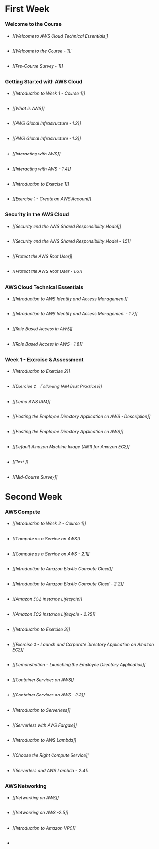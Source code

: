 # First Week
### Welcome to the Course
- ###### [[Welcome to AWS Cloud Technical Essentials]]
- ###### [[Welcome to the Course - 1]]
- ###### [[Pre-Course Survey - 1]]
### Getting Started with AWS Cloud
- ###### [[Introduction to Week 1 - Course 1]]
- ###### [[What is AWS]]
- ###### [[AWS Global Infrastructure - 1.2]]
- ###### [[AWS Global Infrastructure - 1.3]]
- ###### [[Interacting with AWS]]
- ###### [[Interacting with AWS - 1.4]]
- ###### [[Introduction to Exercise 1]]
- ###### [[Exercise 1 - Create an AWS Account]]
### Security in the AWS Cloud
- ###### [[Security and the AWS Shared Responsibility Model]]
- ###### [[Security and the AWS Shared Responsibility Model - 1.5]]
- ###### [[Protect the AWS Root User]]
- ###### [[Protect the AWS Root User - 1.6]]
### AWS Cloud Technical Essentials
- ###### [[Introduction to AWS Identity and Access Management]]
- ###### [[Introduction to AWS Identity and Access Management - 1.7]]
- ###### [[Role Based Access in AWS]]
- ###### [[Role Based Access in AWS - 1.8]]
### Week 1 - Exercise & Assessment
- ###### [[Introduction to Exercise 2]]
- ###### [[Exercise 2 - Following IAM Best Practices]]
- ###### [[Demo AWS IAM]]
- ###### [[Hosting the Employee Directory Application on AWS - Description]]
- ###### [[Hosting the Employee Directory Application on AWS]]
- ###### [[Default Amazon Machine Image (AMI) for Amazon EC2]]
- ###### [[Test ]]
- ###### [[Mid-Course Survey]]
# Second Week
### AWS Compute
- ###### [[Introduction to Week 2 - Course 1]]
- ###### [[Compute as a Service on AWS]]
- ###### [[Compute as a Service on AWS - 2.1]]
- ###### [[Introduction to Amazon Elastic Compute Cloud]]
- ###### [[Introduction to Amazon Elastic Compute Cloud - 2.2]]
- ###### [[Amazon EC2 Instance Lifecycle]]
- ###### [[Amazon EC2 Instance Lifecycle - 2.25]]
- ###### [[Introduction to Exercise 3]]
- ###### [[Exercise 3 - Launch and Corporate Directory Application on Amazon EC2]]
- ###### [[Demonstration - Launching the Employee Directory Application]]
- ###### [[Container Services on AWS]]
- ###### [[Container Services on AWS - 2.3]]
- ###### [[Introduction to Serverless]]
- ###### [[Serverless with AWS Fargate]]
- ###### [[Introduction to AWS Lambda]]
- ###### [[Choose the Right Compute Service]]
- ###### [[Serverless and AWS Lambda - 2.4]]
### AWS Networking
- ###### [[Networking on AWS]]
- ###### [[Networking on AWS -2.5]]
- ###### [[Introduction to Amazon VPC]]
- 